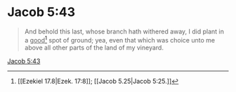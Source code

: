 # Jacob 5:43

> And behold this last, whose branch hath withered away, I did plant in a <u>good</u>[^a] spot of ground; yea, even that which was choice unto me above all other parts of the land of my vineyard.

[Jacob 5:43](https://www.churchofjesuschrist.org/study/scriptures/bofm/jacob/5?lang=eng&id=p43#p43)


[^a]: [[Ezekiel 17.8|Ezek. 17:8]]; [[Jacob 5.25|Jacob 5:25.]]
